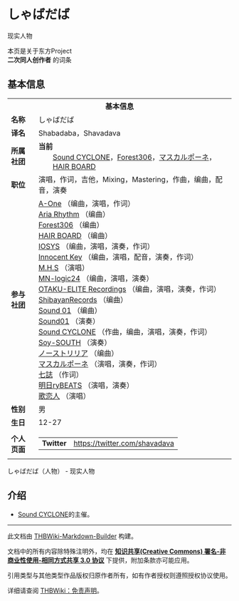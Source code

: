 # しゃばだば

<!-- source html: G:\repos\THBWiki-Markdown-Builder\THBWikiMarkdown\Temp\main\1\1e\ns0%3A%E3%81%97%E3%82%83%E3%81%B0%E3%81%A0%E3%81%B0.html -->

现实人物

本页是关于东方Project  
 **二次同人创作者** 的词条

## 基本信息

<table><tbody><tr><th colspan="3">基本信息</th></tr><tr><td class="label"><b>名称</b></td><td> しゃばだば </td></tr><tr><td class="label"><b>译名</b></td><td>Shabadaba，Shavadava</td></tr><tr><td class="label"><b>所属社团</b></td><td><b>当前</b><div style="margin-left:2em;"><a href="./Sound_CYCLONE.md" title="Sound CYCLONE">Sound CYCLONE</a>，<a href="./Forest306.md" title="Forest306">Forest306</a>，<a href="./マスカルポーネ.md" title="マスカルポーネ">マスカルポーネ</a>，<a href="/index.php?title=HAIR_BOARD&amp;action=edit&amp;redlink=1" class="new" title="HAIR BOARD（页面不存在）">HAIR BOARD</a></div></td></tr><tr><td class="label"><b>职位</b></td><td>演唱，作词，吉他，Mixing，Mastering，作曲，编曲，配音，演奏</td></tr><tr><td class="label"><b>参与社团</b></td><td><a href="./A-One.md" title="A-One">A-One</a> （编曲，演唱，作词）<br><a href="./Aria_Rhythm.md" title="Aria Rhythm">Aria Rhythm</a> （编曲）<br><a href="./Forest306.md" title="Forest306">Forest306</a> （编曲）<br><a href="/index.php?title=HAIR_BOARD&amp;action=edit&amp;redlink=1" class="new" title="HAIR BOARD（页面不存在）">HAIR BOARD</a> （编曲）<br><a href="./IOSYS.md" title="IOSYS">IOSYS</a> （编曲，演唱，演奏，作词）<br><a href="./Innocent_Key.md" title="Innocent Key">Innocent Key</a> （编曲，演唱，配音，演奏，作词）<br><a href="./M.H.S.md" title="M.H.S">M.H.S</a> （演唱）<br><a href="./MN-logic24.md" title="MN-logic24">MN-logic24</a> （编曲，演唱，演奏）<br><a href="./OTAKU-ELITE_Recordings.md" title="OTAKU-ELITE Recordings">OTAKU-ELITE Recordings</a> （编曲，演唱，演奏，作词）<br><a href="./ShibayanRecords.md" title="ShibayanRecords">ShibayanRecords</a> （编曲）<br><a href="./Sound01.md" title="Sound01" unred="">Sound 01</a> （编曲）<br><a href="./Sound01.md" title="Sound01">Sound01</a> （演奏）<br><a href="./Sound_CYCLONE.md" title="Sound CYCLONE">Sound CYCLONE</a> （作曲，编曲，演唱，演奏，作词）<br><a href="./Soy-SOUTH.md" title="Soy-SOUTH">Soy-SOUTH</a> （演奏）<br><a href="./ノーストリリア.md" title="ノーストリリア">ノーストリリア</a> （编曲）<br><a href="./マスカルポーネ.md" title="マスカルポーネ">マスカルポーネ</a> （演唱，演奏，作词）<br><a href="./七誌.md" title="七誌">七誌</a> （作词）<br><a href="./明日ryBEATS.md" title="明日ryBEATS">明日ryBEATS</a> （演唱，演奏）<br><a href="./歌恋人.md" title="歌恋人">歌恋人</a> （演唱）</td></tr><tr><td class="label"><b>性别</b></td><td>男</td></tr><tr><td class="label"><b>生日</b></td><td>12-27</td></tr><tr><td class="label"><b>个人页面</b></td><td><table border="0" cellspacing="0" cellpadding="0"><tbody><tr><td><b>Twitter</b></td><td><a rel="nofollow" class="external free" href="https://twitter.com/shavadava">https://twitter.com/shavadava</a></td></tr></tbody></table></td></tr></tbody></table>

しゃばだば（人物） - 现实人物

## 介绍
- [Sound CYCLONE](./Sound_CYCLONE.md)的主催。





---

此文档由 [THBWiki-Markdown-Builder](https://github.com/Delsin-Yu/THBWiki-Markdown-Builder) 构建。

文档中的所有内容除特殊注明外，均在 [**知识共享(Creative Commons) 署名-非商业性使用-相同方式共享 3.0 协议**](https://creativecommons.org/licenses/by-sa/3.0/deed.zh-hans) 下提供，附加条款亦可能应用。

引用类型与其他类型作品版权归原作者所有，如有作者授权则遵照授权协议使用。

详细请查阅 [THBWiki：免责声明](https://thbwiki.cc/THBWiki:%E5%85%8D%E8%B4%A3%E5%A3%B0%E6%98%8E)。

